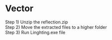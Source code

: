 # Vector

Step 1) Unzip the reflection.zip    
Step 2) Move the extracted files to a higher folder    
Step 3) Run Linghting.exe file    
